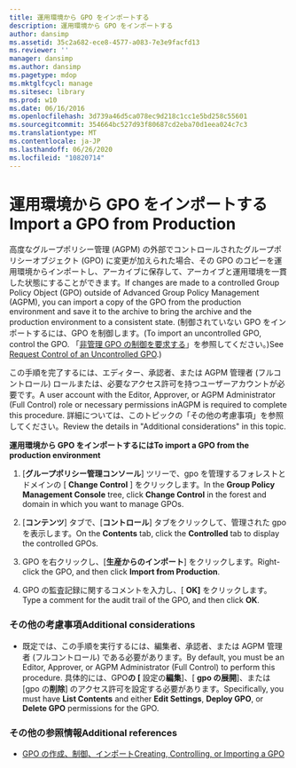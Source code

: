 ```yaml
---
title: 運用環境から GPO をインポートする
description: 運用環境から GPO をインポートする
author: dansimp
ms.assetid: 35c2a682-ece8-4577-a083-7e3e9facfd13
ms.reviewer: ''
manager: dansimp
ms.author: dansimp
ms.pagetype: mdop
ms.mktglfcycl: manage
ms.sitesec: library
ms.prod: w10
ms.date: 06/16/2016
ms.openlocfilehash: 3d739a46d5ca078ec9d218c1cc1e5bd258c55601
ms.sourcegitcommit: 354664bc527d93f80687cd2eba70d1eea024c7c3
ms.translationtype: MT
ms.contentlocale: ja-JP
ms.lasthandoff: 06/26/2020
ms.locfileid: "10820714"
---
```

# <span data-ttu-id="b6c00-103">運用環境から GPO をインポートする</span><span class="sxs-lookup"><span data-stu-id="b6c00-103">Import a GPO from Production</span></span>


<span data-ttu-id="b6c00-104">高度なグループポリシー管理 (AGPM) の外部でコントロールされたグループポリシーオブジェクト (GPO) に変更が加えられた場合、その GPO のコピーを運用環境からインポートし、アーカイブに保存して、アーカイブと運用環境を一貫した状態にすることができます。</span><span class="sxs-lookup"><span data-stu-id="b6c00-104">If changes are made to a controlled Group Policy Object (GPO) outside of Advanced Group Policy Management (AGPM), you can import a copy of the GPO from the production environment and save it to the archive to bring the archive and the production environment to a consistent state.</span></span> <span data-ttu-id="b6c00-105">(制御されていない GPO をインポートするには、GPO を制御します。</span><span class="sxs-lookup"><span data-stu-id="b6c00-105">(To import an uncontrolled GPO, control the GPO.</span></span> <span data-ttu-id="b6c00-106">「[非管理 GPO の制御を要求する](request-control-of-an-uncontrolled-gpo-agpm30ops.md)」を参照してください。)</span><span class="sxs-lookup"><span data-stu-id="b6c00-106">See [Request Control of an Uncontrolled GPO](request-control-of-an-uncontrolled-gpo-agpm30ops.md).)</span></span>

<span data-ttu-id="b6c00-107">この手順を完了するには、エディター、承認者、または AGPM 管理者 (フルコントロール) ロールまたは、必要なアクセス許可を持つユーザーアカウントが必要です。</span><span class="sxs-lookup"><span data-stu-id="b6c00-107">A user account with the Editor, Approver, or AGPM Administrator (Full Control) role or necessary permissions inAGPM is required to complete this procedure.</span></span> <span data-ttu-id="b6c00-108">詳細については、このトピックの「その他の考慮事項」を参照してください。</span><span class="sxs-lookup"><span data-stu-id="b6c00-108">Review the details in "Additional considerations" in this topic.</span></span>

**<span data-ttu-id="b6c00-109">運用環境から GPO をインポートするには</span><span class="sxs-lookup"><span data-stu-id="b6c00-109">To import a GPO from the production environment</span></span>**

1.  <span data-ttu-id="b6c00-110">[**グループポリシー管理コンソール**] ツリーで、gpo を管理するフォレストとドメインの [ **Change Control** ] をクリックします。</span><span class="sxs-lookup"><span data-stu-id="b6c00-110">In the **Group Policy Management Console** tree, click **Change Control** in the forest and domain in which you want to manage GPOs.</span></span>

2.  <span data-ttu-id="b6c00-111">[**コンテンツ**] タブで、[**コントロール**] タブをクリックして、管理された gpo を表示します。</span><span class="sxs-lookup"><span data-stu-id="b6c00-111">On the **Contents** tab, click the **Controlled** tab to display the controlled GPOs.</span></span>

3.  <span data-ttu-id="b6c00-112">GPO を右クリックし、[**生産からのインポート**] をクリックします。</span><span class="sxs-lookup"><span data-stu-id="b6c00-112">Right-click the GPO, and then click **Import from Production**.</span></span>

4.  <span data-ttu-id="b6c00-113">GPO の監査記録に関するコメントを入力し、[ **OK]** をクリックします。</span><span class="sxs-lookup"><span data-stu-id="b6c00-113">Type a comment for the audit trail of the GPO, and then click **OK**.</span></span>

### <span data-ttu-id="b6c00-114">その他の考慮事項</span><span class="sxs-lookup"><span data-stu-id="b6c00-114">Additional considerations</span></span>

-   <span data-ttu-id="b6c00-115">既定では、この手順を実行するには、編集者、承認者、または AGPM 管理者 (フルコントロール) である必要があります。</span><span class="sxs-lookup"><span data-stu-id="b6c00-115">By default, you must be an Editor, Approver, or AGPM Administrator (Full Control) to perform this procedure.</span></span> <span data-ttu-id="b6c00-116">具体的には、GPO**の [** 設定の**編集**]、[ **gpo の展開**]、または [gpo の**削除**] のアクセス許可を設定する必要があります。</span><span class="sxs-lookup"><span data-stu-id="b6c00-116">Specifically, you must have **List Contents** and either **Edit Settings**, **Deploy GPO**, or **Delete GPO** permissions for the GPO.</span></span>

### <span data-ttu-id="b6c00-117">その他の参照情報</span><span class="sxs-lookup"><span data-stu-id="b6c00-117">Additional references</span></span>

-   [<span data-ttu-id="b6c00-118">GPO の作成、制御、インポート</span><span class="sxs-lookup"><span data-stu-id="b6c00-118">Creating, Controlling, or Importing a GPO</span></span>](creating-controlling-or-importing-a-gpo-agpm30ops.md)

 

 





